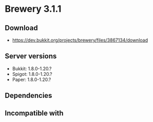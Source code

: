 # Brewery 3.1.1

## Download
- https://dev.bukkit.org/projects/brewery/files/3867134/download

## Server versions
- Bukkit: 1.8.0-1.20.?
- Spigot: 1.8.0-1.20.?
- Paper: 1.8.0-1.20.?

## Dependencies

## Incompatible with